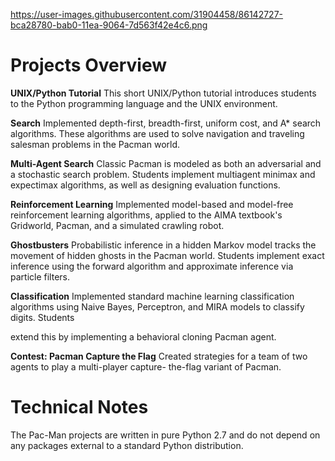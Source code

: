 https://user-images.githubusercontent.com/31904458/86142727-bca28780-bab0-11ea-9064-7d563f42e4c6.png

# Projects Overview

**UNIX/Python Tutorial**
This short UNIX/Python tutorial introduces students to the Python
programming language and the UNIX environment.

**Search**
Implemented depth-first, breadth-first, uniform cost, and A* search
algorithms. These algorithms are used to solve navigation and traveling
salesman problems in the Pacman world.

**Multi-Agent Search**
Classic Pacman is modeled as both an adversarial and a stochastic search
problem. Students implement multiagent minimax and expectimax
algorithms, as well as designing evaluation functions.

**Reinforcement Learning**
Implemented model-based and model-free reinforcement learning
algorithms, applied to the AIMA textbook's Gridworld, Pacman, and a
simulated crawling robot.

**Ghostbusters**
Probabilistic inference in a hidden Markov model tracks the movement of
hidden ghosts in the Pacman world. Students implement exact inference
using the forward algorithm and approximate inference via particle filters.

**Classification**
Implemented standard machine learning classification algorithms using
Naive Bayes, Perceptron, and MIRA models to classify digits. Students


extend this by implementing a behavioral cloning Pacman agent.

**Contest: Pacman Capture the Flag**
Created strategies for a team of two agents to play a multi-player capture-
the-flag variant of Pacman.

# Technical Notes

The Pac-Man projects are written in pure Python 2.7 and do not depend on
any packages external to a standard Python distribution.


